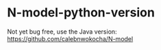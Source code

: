 # N-model-python-version

Not yet bug free, use the Java version: https://github.com/calebnwokocha/N-model
